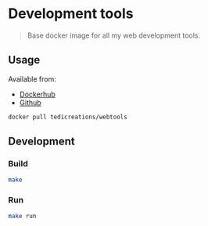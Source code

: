 # Development tools

> Base docker image for all my web development tools.

## Usage

Available from:
- [Dockerhub](https://hub.docker.com/r/tedicreations/webtools)
- [Github](https://github.com/TediCreations/webTools)

```sh
docker pull tedicreations/webtools
```

## Development

### Build

```sh
make
```

### Run

```sh
make run
```